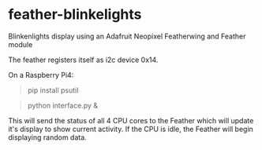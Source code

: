 # feather-blinkelights
Blinkenlights display using an Adafruit Neopixel Featherwing and Feather module


The feather registers itself as i2c device 0x14.

On a Raspberry Pi4:
  > pip install psutil
  
  > python interface.py &

This will send the status of all 4 CPU cores to the Feather which will update it's display to show current activity.
If the CPU is idle, the Feather will begin displaying random data.
 
